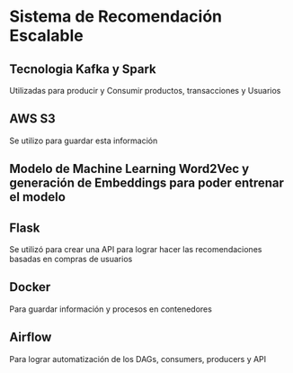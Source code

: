 # Sistema de Recomendación Escalable
## Tecnologia Kafka y Spark 
Utilizadas para producir y Consumir productos, transacciones y Usuarios
## AWS S3 
Se utilizo para guardar esta información
## Modelo de Machine Learning Word2Vec y generación de Embeddings para poder entrenar el modelo
## Flask 
Se utilizó para crear una API para lograr hacer las recomendaciones basadas en compras de usuarios 
## Docker
Para guardar información y procesos en contenedores
## Airflow 
Para lograr automatización de los DAGs, consumers, producers y API
